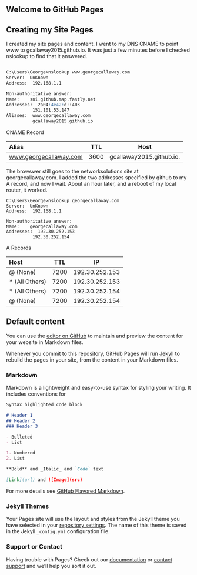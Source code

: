 ## Welcome to GitHub Pages

## Creating my Site Pages

I created my site pages and content. I went to my DNS CNAME to point www to gcallaway2015.github.io. It was just a few minutes before I checked nslookup to find that it answered.

```markdown

C:\Users\George>nslookup www.georgecallaway.com
Server:  UnKnown
Address:  192.168.1.1

Non-authoritative answer:
Name:    sni.github.map.fastly.net
Addresses:  2a04:4e42:d::403
          151.101.53.147
Aliases:  www.georgecallaway.com
          gcallaway2015.github.io
```


CNAME Record

|Alias | TTL | Host |
|:---|---|---|
|www.georgecallaway.com|3600|gcallaway2015.github.io.|

The browswer still goes to the networksolutions site at georgecallaway.com. I added the two addresses specified by github to my A record, and now I wait. About an hour later, and a reboot of my local router, it worked.

```
C:\Users\George>nslookup georgecallaway.com
Server:  UnKnown
Address:  192.168.1.1

Non-authoritative answer:
Name:    georgecallaway.com
Addresses:  192.30.252.153
          192.30.252.154
```

A Records

|Host | TTL | IP |
|:---|---|---|
|@ (None) |7200|192.30.252.153| 
|* (All Others) |7200|192.30.252.153| 
|* (All Others) |7200|192.30.252.154| 
|@ (None) |7200|192.30.252.154| 

## Default content

You can use the [editor on GitHub](https://github.com/gcallaway2015/gcallaway2015.github.io/edit/master/README.md) to maintain and preview the content for your website in Markdown files.

Whenever you commit to this repository, GitHub Pages will run [Jekyll](https://jekyllrb.com/) to rebuild the pages in your site, from the content in your Markdown files.

### Markdown

Markdown is a lightweight and easy-to-use syntax for styling your writing. It includes conventions for

```markdown
Syntax highlighted code block

# Header 1
## Header 2
### Header 3

- Bulleted
- List

1. Numbered
2. List

**Bold** and _Italic_ and `Code` text

[Link](url) and ![Image](src)
```

For more details see [GitHub Flavored Markdown](https://guides.github.com/features/mastering-markdown/).

### Jekyll Themes

Your Pages site will use the layout and styles from the Jekyll theme you have selected in your [repository settings](https://github.com/gcallaway2015/gcallaway2015.github.io/settings). The name of this theme is saved in the Jekyll `_config.yml` configuration file.

### Support or Contact

Having trouble with Pages? Check out our [documentation](https://help.github.com/categories/github-pages-basics/) or [contact support](https://github.com/contact) and we’ll help you sort it out.
